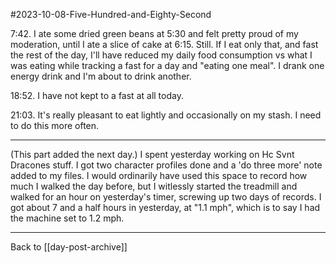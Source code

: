 #2023-10-08-Five-Hundred-and-Eighty-Second

7:42.  I ate some dried green beans at 5:30 and felt pretty proud of my moderation, until I ate a slice of cake at 6:15.  Still.  If I eat only that, and fast the rest of the day, I'll have reduced my daily food consumption vs what I was eating while tracking a fast for a day and "eating one meal".  I drank one energy drink and I'm about to drink another.

18:52.  I have not kept to a fast at all today.

21:03.  It's really pleasant to eat lightly and occasionally on my stash.  I need to do this more often.

---
(This part added the next day.)
I spent yesterday working on Hc Svnt Dracones stuff.  I got two character profiles done and a 'do three more' note added to my files.  I would ordinarily have used this space to record how much I walked the day before, but I witlessly started the treadmill and walked for an hour on yesterday's timer, screwing up two days of records.  I got about 7 and a half hours in yesterday, at "1.1 mph", which is to say I had the machine set to 1.2 mph.

---
Back to [[day-post-archive]]